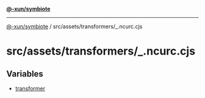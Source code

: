 [**@-xun/symbiote**](../../../../README.md)

***

[@-xun/symbiote](../../../../README.md) / src/assets/transformers/\_.ncurc.cjs

# src/assets/transformers/\_.ncurc.cjs

## Variables

- [transformer](variables/transformer.md)
